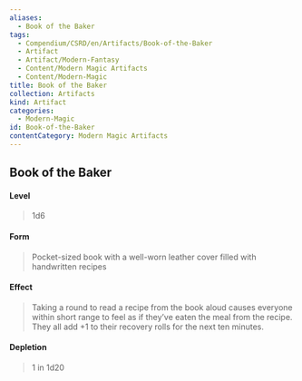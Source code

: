```yaml
---
aliases:
  - Book of the Baker
tags:
  - Compendium/CSRD/en/Artifacts/Book-of-the-Baker
  - Artifact
  - Artifact/Modern-Fantasy
  - Content/Modern Magic Artifacts
  - Content/Modern-Magic
title: Book of the Baker
collection: Artifacts
kind: Artifact
categories:
  - Modern-Magic
id: Book-of-the-Baker
contentCategory: Modern Magic Artifacts
---
```

## Book of the Baker  
#### Level   
>1d6  
#### Form  
> Pocket-sized book with a well-worn leather cover filled with handwritten recipes  
#### Effect  
> Taking a round to read a recipe from the book aloud causes everyone within short range to feel as if they’ve eaten the meal from the recipe. They all add +1 to their recovery rolls for the next ten minutes.   
#### Depletion   
>1 in 1d20  
  
